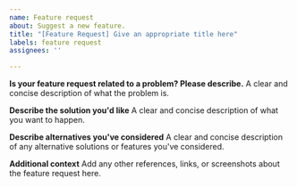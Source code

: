 ```yaml
---
name: Feature request
about: Suggest a new feature.
title: "[Feature Request] Give an appropriate title here"
labels: feature request
assignees: ''

---
```


**Is your feature request related to a problem? Please describe.**
A clear and concise description of what the problem is.

**Describe the solution you'd like**
A clear and concise description of what you want to happen.

**Describe alternatives you've considered**
A clear and concise description of any alternative solutions or features you've considered.

**Additional context**
Add any other references, links, or screenshots about the feature request here.
